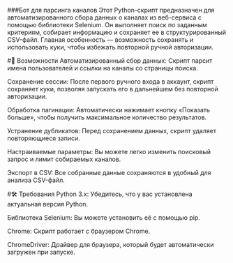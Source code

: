 ###Бот для парсинга каналов
Этот Python-скрипт предназначен для автоматизированного сбора данных о каналах из веб-сервиса с помощью библиотеки Selenium. Он выполняет поиск по заданным критериям, собирает информацию и сохраняет ее в структурированный CSV-файл. Главная особенность — возможность сохранять и использовать куки, чтобы избежать повторной ручной авторизации.

#🌟 Возможности
Автоматизированный сбор данных: Скрипт парсит имена пользователей и ссылки на каналы со страницы поиска.

Сохранение сессии: После первого ручного входа в аккаунт, скрипт сохраняет куки, позволяя запускать его в дальнейшем без повторной авторизации.

Обработка пагинации: Автоматически нажимает кнопку «Показать больше», чтобы получить максимальное количество результатов.

Устранение дубликатов: Перед сохранением данных, скрипт удаляет повторяющиеся записи.

Настраиваемые параметры: Вы можете легко изменить поисковый запрос и лимит собираемых каналов.

Экспорт в CSV: Все собранные данные сохраняются в удобный для анализа CSV-файл.

#🛠️ Требования
Python 3.x: Убедитесь, что у вас установлена актуальная версия Python.

Библиотека Selenium: Вы можете установить её с помощью pip.

Chrome: Скрипт работает с браузером Chrome.

ChromeDriver: Драйвер для браузера, который будет автоматически загружен при запуске.
